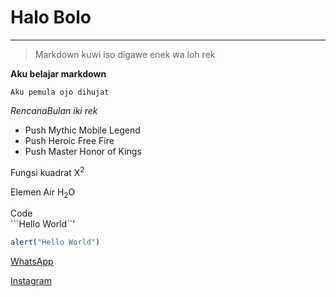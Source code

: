 # Halo Bolo

---

> Markdown kuwi iso digawe enek wa loh rek

**Aku belajar markdown**

`Aku pemula ojo dihujat`

*RencanaBulan iki rek*
* Push Mythic Mobile Legend
* Push Heroic Free Fire
* Push Master Honor of Kings

Fungsi kuadrat
X<sup>2</sup>

Elemen Air
H<sub>2</sub>O

Code    
```Hello World``'

```javascript
alert("Hello World")
```

[WhatsApp](https://wa.me/6283851146682)

[Instagram](https://www.instagram.com/pkry.smsry?igsh=MWgwOHZoa3dwbzhqNw==)